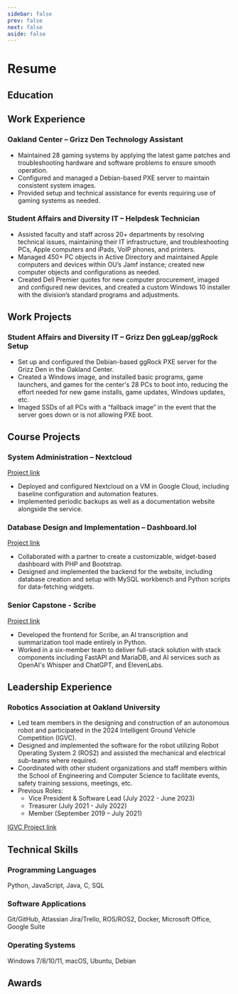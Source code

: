 ```yaml
---
sidebar: false
prev: false
next: false
aside: false
---
```


# Resume

<!-- ## Career Summary

Recent computer science graduate with hands-on experience in IT, robotics, and software.  Proficient in utilizing troubleshooting and problem-solving skills to remedy technical issues.  Effective written and oral communication skills with strong team-playing abilities.  Self-motivated and willing to learn and adapt to new technologies. -->

## Education
<p>
    <SplitText left='**Bachelor of Science in Computer Science**' right='April 2024' />
    <SplitText left='Oakland University, Rochester, MI' right='GPA 3.14' />
</p>

## Work Experience

### Oakland Center – Grizz Den Technology Assistant
<p><SplitText left='Oakland University, Rochester, MI' right='September 2023 – May 2024' /></p>

- Maintained 28 gaming systems by applying the latest game patches and troubleshooting hardware and software problems to ensure smooth operation.
- Configured and managed a Debian-based PXE server to maintain consistent system images.
- Provided setup and technical assistance for events requiring use of gaming systems as needed.


### Student Affairs and Diversity IT – Helpdesk Technician
<p><SplitText left='Oakland University, Rochester, MI' right='August 2021 – September 2023' /></p>

- Assisted faculty and staff across 20+ departments by resolving technical issues, maintaining their IT infrastructure, and troubleshooting PCs, Apple computers and iPads, VoIP phones, and printers.
- Managed 450+ PC objects in Active Directory and maintained Apple computers and devices within OU’s Jamf instance; created new computer objects and configurations as needed.
- Created Dell Premier quotes for new computer procurement, imaged and configured new devices, and created a custom Windows 10 installer with the division’s standard programs and adjustments.

## Work Projects

### Student Affairs and Diversity IT – Grizz Den ggLeap/ggRock Setup
<p><SplitText left='Oakland University, Rochester, MI' right='June 2023 – August 2023' /></p>

- Set up and configured the Debian-based ggRock PXE server for the Grizz Den in the Oakland Center.
- Created a Windows image, and installed basic programs, game launchers, and games for the center's 28 PCs to boot into, reducing the effort needed for new game installs, game updates, Windows updates, etc.
- Imaged SSDs of all PCs with a “fallback image” in the event that the server goes down or is not allowing PXE boot.

## Course Projects

### System Administration – Nextcloud
[Project link](projects/nextcloud.md)

- Deployed and configured Nextcloud on a VM in Google Cloud, including baseline configuration and automation features.
- Implemented periodic backups as well as a documentation website alongside the service.

### Database Design and Implementation – Dashboard.lol
[Project link](projects/dashboard.lol.md)

- Collaborated with a partner to create a customizable, widget-based dashboard with PHP and Bootstrap.
- Designed and implemented the backend for the website, including database creation and setup with MySQL workbench and Python scripts for data-fetching widgets.

### Senior Capstone - Scribe
[Project link](projects/scribe.md)

- Developed the frontend for Scribe, an AI transcription and summarization tool made entirely in Python.
- Worked in a six-member team to deliver full-stack solution with stack components including FastAPI and MariaDB, and AI services such as OpenAI's Whisper and ChatGPT, and ElevenLabs.

## Leadership Experience

### Robotics Association at Oakland University
<p><SplitText left='**President & Software Lead**' right='September 2019 - July 2024' /></p>

- Led team members in the designing and construction of an autonomous robot and participated in the 2024 Intelligent Ground Vehicle Competition (IGVC).
- Designed and implemented the software for the robot utilizing Robot Operating System 2 (ROS2) and assisted the mechanical and electrical sub-teams where required.
- Coordinated with other student organizations and staff members within the School of Engineering and Computer Science to facilitate events, safety training sessions, meetings, etc.  
- Previous Roles:
    - Vice President & Software Lead (July 2022 - June 2023)
    - Treasurer (July 2021 - July 2022)
    - Member (September 2019 – July 2021)

[IGVC Project link](projects/igvc.md)

## Technical Skills

### Programming Languages
Python, JavaScript, Java, C, SQL

### Software Applications
Git/GitHub, Atlassian Jira/Trello, ROS/ROS2, Docker, Microsoft Office, Google Suite

### Operating Systems
Windows 7/8/10/11, macOS, Ubuntu, Debian

## Awards

<p><SplitText left='**Eagle Scout**' right='March 2019' /></p>